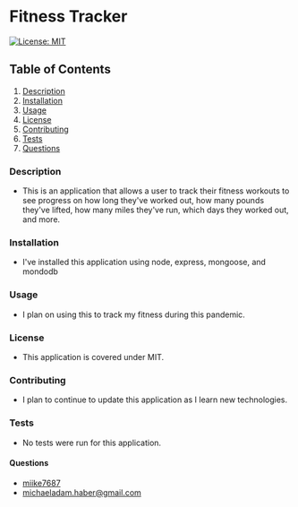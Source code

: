 # Fitness Tracker

[![License: MIT](https://img.shields.io/badge/License-MIT-yellow.svg)](https://opensource.org/licenses/MIT)

## Table of Contents

1. [Description](#description)
2. [Installation](#installation)
3. [Usage](#usage)
4. [License](#license)
5. [Contributing](#contributing)
6. [Tests](#tests)
7. [Questions](#questions)

### Description

- This is an application that allows a user to track their fitness workouts to see progress on how long they've worked out, how many pounds they've lifted, how many miles they've run, which days they worked out, and more.

### Installation

- I've installed this application using node, express, mongoose, and mondodb

### Usage

- I plan on using this to track my fitness during this pandemic.

### License

- This application is covered under MIT.

### Contributing

- I plan to continue to update this application as I learn new technologies.

### Tests

- No tests were run for this application.

#### Questions

- [miike7687](https://github.com/miike7687)
- michaeladam.haber@gmail.com
